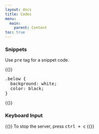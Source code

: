 ```yaml
---
layout: docs
title: Codes
menu:
  main:
    parent: Content
toc: true
---
```


### Snippets

Use <kbd>pre</kbd> tag for a snippet code.

{{<example>}}
<pre>
.below {
  background: white;
  color: black;
}
</pre>
{{</example>}}


### Keyboard Input

{{<example>}}
To stop the server, press <kbd>ctrl + c</kbd>
{{</example>}}
